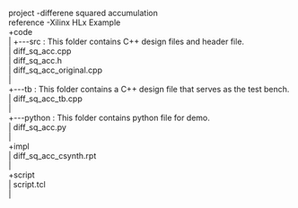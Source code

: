 
project		-differene squared accumulation  
reference	-Xilinx HLx Example  
+code  
|  	+---src							: This folder contains C++ design files and header file.  
	|       diff_sq_acc.cpp  
	|       diff_sq_acc.h  
	|		diff_sq_acc_original.cpp  
	|       
	+---tb							: This folder contains a C++ design file that serves as the test bench.  
	|       diff_sq_acc_tb.cpp  
	|    
	+---python						: This folder contains python file for demo.  
	|		diff_sq_acc.py  
|  
+impl  
|	diff_sq_acc_csynth.rpt  
|  
+script  
|	script.tcl  
|  
   